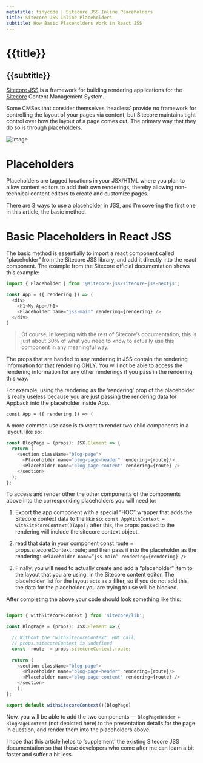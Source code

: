 ```yaml
---
metatitle: tinycode | Sitecore JSS Inline Placeholders
title: Sitecore JSS Inline Placeholders
subtitle: How Basic Placeholders Work in React JSS
---
```


# {{title}}
## {{subtitle}}

[Sitecore JSS](https://www.codehousegroup.com/insight-and-inspiration/tech-stream/sitecore-headless-and-jss-what-does-it-all-mean) is a framework for building rendering applications for the [Sitecore](https://www.sitecore.com/) Content Management System.

Some CMSes that consider themselves ‘headless’ provide no framework for controlling the layout of your pages via content, but Sitecore maintains tight control over how the layout of a page comes out. The primary way that they do so is through placeholders.

![image](https://images.unsplash.com/photo-1658454153721-d47b47afc96f?ixlib=rb-1.2.1&ixid=MnwxMjA3fDB8MHxwaG90by1wYWdlfHx8fGVufDB8fHx8&auto=format&fit=crop&w=2231&q=80)

# Placeholders
Placeholders are tagged locations in your JSX/HTML where you plan to allow content editors to add their own renderings, thereby allowing non-technical content editors to create and customize pages.

There are 3 ways to use a placeholder in JSS, and I’m covering the first one in this article, the basic method.

# Basic Placeholders in React JSS
The basic method is essentially to import a react component called “placeholder” from the Sitecore JSS library, and add it directly into the react component. The example from the Sitecore official documentation shows this example:


```js
import { Placeholder } from '@sitecore-jss/sitecore-jss-nextjs';

const App = ({ rendering }) => (
  <div>
    <h1>My App</h1>
    <Placeholder name="jss-main" rendering={rendering} />
  </div>
)
```
> Of course, in keeping with the rest of Sitecore’s documentation, this is just about 30% of what you need to know to actually use this component in any meaningful way.

The props that are handed to any rendering in JSS contain the rendering information for that rendering ONLY. You will not be able to access the rendering information for any other renderings if you pass in the rendering this way.

For example, using the rendering as the ‘rendering’ prop of the placeholder is really useless because you are just passing the rendering data for Appback into the placeholder inside App.

`const App = ({ rendering }) => (`

A more common use case is to want to render two child components in a layout, like so:

```js
const BlogPage = (props): JSX.Element => {
  return (
    <section className="blog-page">
      <Placeholder name="blog-page-header" rendering={route}/>
      <Placeholder name="blog-page-content" rendering={route} />
    </section>
  );
};
```
To access and render other the other components of the components above into the corresponding placeholders you will need to:

1. Export the app component with a special “HOC” wrapper that adds the Sitecore context data to the like so: `const AppWithContext = withSitecoreContext()(App);` after this, the props passed to the rendering will include the sitecore context object.

2. read that data in your component const route = props.sitecoreContext.route;
and then pass it into the placeholder as the rendering: `<Placeholder name=”jss-main” rendering={rendering} />`

3. Finally, you will need to actually create and add a “placeholder” item to the layout that you are using, in the Sitecore content editor. The placeholder list for the layout acts as a filter, so if you do not add this, the data for the placeholder you are trying to use will be blocked.

After completing the above your code should look something like this:

```js

import { withSitecoreContext } from 'sitecore/lib';

const BlogPage = (props): JSX.Element => {

  // Without the 'withSitecoreContext' HOC call, 
  // props.sitecoreContext is undefined
  const  route  = props.sitecoreContext.route;
  
  return (
    <section className="blog-page">
      <Placeholder name="blog-page-header" rendering={route}/>
      <Placeholder name="blog-page-content" rendering={route} />
    </section>
    );
};

export default withsitecoreContext()(BlogPage)
```

Now, you will be able to add the two components — `BlogPageHeader` + `BlogPageContent` (not depicted here) to the presentation details for the page in question, and render them into the placeholders above.

I hope that this article helps to ‘supplement’ the existing Sitecore JSS documentation so that those developers who come after me can learn a bit faster and suffer a bit less.
